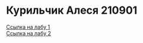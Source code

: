<h1>Курильчик Алеся 210901</h1>


<a href="https://github.com/bmw2005/piis/blob/main/lab1/index.html">Ссылка на лабу 1</a>
<br><a href="https://github.com/bmw2005/piis/blob/main/lab2/index.html">Ссылка на лабу 2</a>

